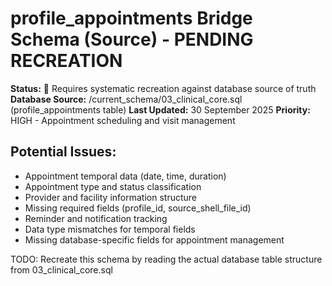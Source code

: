 # profile_appointments Bridge Schema (Source) - PENDING RECREATION

**Status:** 🚧 Requires systematic recreation against database source of truth
**Database Source:** /current_schema/03_clinical_core.sql (profile_appointments table)
**Last Updated:** 30 September 2025
**Priority:** HIGH - Appointment scheduling and visit management

## Potential Issues:
- Appointment temporal data (date, time, duration)
- Appointment type and status classification
- Provider and facility information structure
- Missing required fields (profile_id, source_shell_file_id)
- Reminder and notification tracking
- Data type mismatches for temporal fields
- Missing database-specific fields for appointment management

TODO: Recreate this schema by reading the actual database table structure from 03_clinical_core.sql